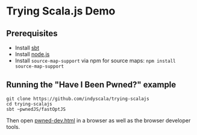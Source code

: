 # Trying Scala.js Demo

## Prerequisites

* Install [sbt](http://www.scala-sbt.org/)
* Install [node.js](https://nodejs.org/)
* Install `source-map-support` via npm for source maps: `npm install source-map-support`

## Running the "Have I Been Pwned?" example

    git clone https://github.com/indyscala/trying-scalajs
    cd trying-scalajs
    sbt ~pwnedJS/fastOptJS

Then open [pwned-dev.html](pwned-dev.html) in a browser as well as the browser developer tools.

